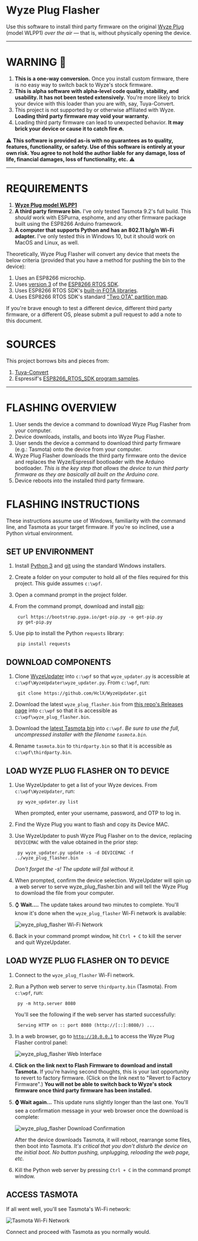 # Wyze Plug Flasher

Use this software to install third party firmware on the original [Wyze Plug](https://wyze.com/wyze-plug.html) (model WLPP1) *over the air* — that is, without physically opening the device.

***

# WARNING 🧨
1. **This is a one-way conversion.** Once you install custom firmware, there is no easy way to switch back to Wyze's stock firmware.
2. **This is alpha software with alpha-level code quality, stability, and usability. It has not been tested extensively.** You're more likely to brick your device with this loader than you are with, say, Tuya-Convert.
3. This project is not supported by or otherwise affiliated with Wyze. **Loading third party firmware may void your warranty.**
4. Loading third party firmware can lead to unexpected behavior. **It may brick your device or cause it to catch fire 🔥.**

⚠️ **This software is provided as-is with no guarantees as to quality, features, functionality, or safety. Use of this software is entirely at your own risk. You agree to not hold the author liable for any damage, loss of life, financial damages, loss of functionality, etc.** ⚠️

***

# REQUIREMENTS

1. [**Wyze Plug model WLPP1**](https://wyze.com/wyze-plug.html)
2. **A third party firmware bin.** I've only tested Tasmota 9.2's full build. This *should* work with ESPurna, esphome, and any other firmware package built using the ESP8266 Arduino framework.
3. **A computer that supports Python and has an 802.11 b/g/n Wi-Fi adapter.** I've only tested this in Windows 10, but it should work on MacOS and Linux, as well.

Theoretically, Wyze Plug Flasher will convert any device that meets the below criteria (provided that you have a method for pushing the bin to the device):
1. Uses an ESP8266 microchip.
2. Uses [version 3](https://docs.espressif.com/projects/esp8266-rtos-sdk/en/latest/api-guides/fota-from-old-new.html) of the [ESP8266 RTOS SDK](https://github.com/espressif/ESP8266_RTOS_SDK).
3. Uses ESP8266 RTOS SDK's [built-in FOTA libraries](https://github.com/espressif/ESP8266_RTOS_SDK/tree/master/examples/system/ota).
4. Uses ESP8266 RTOS SDK's standard ["Two OTA" partition map](https://docs.espressif.com/projects/esp8266-rtos-sdk/en/latest/api-guides/partition-tables.html).

If you're brave enough to test a different device, different third party firmware, or a different OS, please submit a pull request to add a note to this document.

# SOURCES

This project borrows bits and pieces from:
1. [Tuya-Convert](https://github.com/ct-Open-Source/tuya-convert)
2. Espressif's [ESP8266_RTOS_SDK program samples](https://github.com/espressif/ESP8266_RTOS_SDK/tree/master/examples).

***

# FLASHING OVERVIEW

1. User sends the device a command to download Wyze Plug Flasher from your computer.
2. Device downloads, installs, and boots into Wyze Plug Flasher.
3. User sends the device a command to download third party firmware (e.g.: Tasmota) onto the device from your computer.
4. Wyze Plug Flasher downloads the third party firmware onto the device and replaces the Wyze/Espressif bootloader with the Arduino bootloader. *This is the key step that allows the device to run third party firmware as they are basically all built on the Arduino core.*
5. Device reboots into the installed third party firmware.

# FLASHING INSTRUCTIONS

These instructions assume use of Windows, familiarity with the command line, and Tasmota as your target firmware. If you're so inclined, use a Python virtual environment.

## SET UP ENVIRONMENT

1. Install [Python 3](https://www.python.org/downloads/) and [git](https://git-scm.com/) using the standard Windows installers.
2. Create a folder on your computer to hold all of the files required for this project. This guide assumes  `c:\wpf`.
3. Open a command prompt in the project folder.
4. From the command prompt, download and install [pip](https://pip.pypa.io/en/stable/installing/):
   
        curl https://bootstrap.pypa.io/get-pip.py -o get-pip.py
        py get-pip.py

5. Use pip to install the Python `requests` library:

        pip install requests 

## DOWNLOAD COMPONENTS

1. Clone [WyzeUpdater](https://github.com/HclX/WyzeUpdater) into `c:\wpf` so that `wyze_updater.py` is accessible at `c:\wpf\WyzeUpdater\wyze_updater.py`. From `c:\wpf`, run:
        
        git clone https://github.com/HclX/WyzeUpdater.git

2. Download the latest `wyze_plug_flasher.bin` from [this repo's Releases page](https://github.com/elahd/wyze_plug_flasher/releases) into  `c:\wpf` so that it is accessible as `c:\wpf\wyze_plug_flasher.bin`.
3. Download the [latest Tasmota bin](https://github.com/arendst/Tasmota/releases/tag/v9.2.0) into  `c:\wpf`. *Be sure to use the full, uncompressed installer with the filename `tasmota.bin`.*
4. Rename `tasmota.bin` to `thirdparty.bin` so that it is accessible as `c:\wpf\thirdparty.bin`.

## LOAD WYZE PLUG FLASHER ON TO DEVICE
1. Use WyzeUpdater to get a list of your Wyze devices. From `c:\wpf\WyzeUpdater`, run:
   
        py wyze_updater.py list

    When prompted, enter your username, password, and OTP to log in.
2. Find the Wyze Plug you want to flash and copy its Device MAC.
3. Use WyzeUpdater to push Wyze Plug Flasher on to the device, replacing `DEVICEMAC` with the value obtained in the prior step:

        py wyze_updater.py update -s -d DEVICEMAC -f ../wyze_plug_flasher.bin

    *Don't forget the -s! The update will fail without it.*

4. When prompted, confirm the device selection. WyzeUpdater will spin up a web server to serve wyze_plug_flasher.bin and will tell the Wyze Plug to download the file from your computer.
5. ⌚ **Wait....** The update takes around two minutes to complete. You'll know it's done when the `wyze_plug_flasher` Wi-Fi network is available:

    ![wyze_plug_flasher Wi-Fi Network](screenshots/wyze_plug_flasher_wifi.png)

6. Back in your command prompt window, hit `Ctrl + C` to kill the server and quit WyzeUpdater.

## LOAD WYZE PLUG FLASHER ON TO DEVICE

1. Connect to the `wyze_plug_flasher` Wi-Fi network.
2. Run a Python web server to serve `thirdparty.bin` (Tasmota). From `c:\wpf`, run:

        py -m http.server 8080

    You'll see the following if the web server has started successfully:

        Serving HTTP on :: port 8080 (http://[::]:8080/) ...

3. In a web browser, go to [`http://10.0.0.1`](http://10.0.0.1) to access the Wyze Plug Flasher control panel:

    ![wyze_plug_flasher Web Interface](screenshots/wyze_plug_flasher_web.png)

4. **Click on the link next to Flash Firmware to download and install Tasmota.** If you're having second thoughts, this is your last opportunity to revert to factory firmware. (Click on the link next to "Revert to Factory Firmware".) **You will not be able to switch back to Wyze's stock firmware once third party firmware has been installed.**
5. **⌚ Wait again...** This update runs slightly longer than the last one. You'll see a confirmation message in your web browser once the download is complete:
   
   ![wyze_plug_flasher Download Confirmation](screenshots/wyze_plug_flasher_dl_confirm.png)

   After the device downloads Tasmota, it will reboot, rearrange some files, then boot into Tasmota. *It's critical that you don't disturb the device on the initial boot. No button pushing, unplugging, reloading the web page, etc.*
6. Kill the Python web server by pressing `Ctrl + C` in the command prompt window.

## ACCESS TASMOTA

If all went well, you'll see Tasmota's Wi-Fi network:

![Tasmota Wi-Fi Network](screenshots/wyze_plug_flasher_tasmota_wifi.png)

Connect and proceed with Tasmota as you normally would.